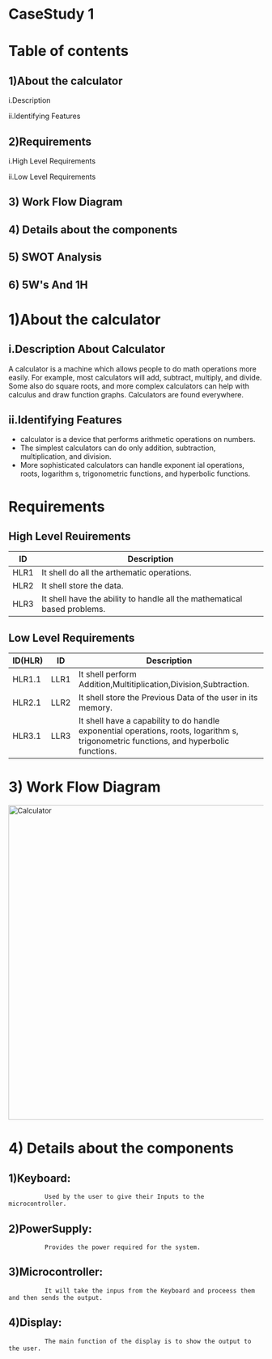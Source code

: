 # CaseStudy 1
# Table of contents
## 1)About the calculator
i.Description

ii.Identifying Features
## 2)Requirements
i.High Level Requirements

ii.Low Level Requirements
## 3) Work Flow Diagram
## 4) Details about the components
## 5) SWOT Analysis
## 6) 5W's And 1H
      
# 1)About the calculator

## i.Description About Calculator

A calculator is a machine which allows people to do math operations more easily. For example, most calculators will add, subtract, multiply, and divide. Some also do square roots, and more complex calculators can help with calculus and draw function graphs. Calculators are found everywhere.

## ii.Identifying Features

* calculator is a device that performs arithmetic operations on numbers.
* The simplest calculators can do only addition, subtraction, multiplication, and division.
* More sophisticated calculators can handle exponent ial operations, roots, logarithm s, trigonometric functions, and hyperbolic functions.

# Requirements

## High Level Reuirements

| **ID** | **Description** |
| --- | --- |
| HLR1 | It shell do all the arthematic operations. |
| HLR2 | It shell store the data. |
| HLR3 | It shell have the ability to  handle all the mathematical based problems. |

## Low Level Requirements

| **ID(HLR)** | **ID** | **Description** |
| --- | --- | --- |
| HLR1.1 | LLR1 | It shell perform Addition,Multitiplication,Division,Subtraction. |
| HLR2.1 | LLR2 | It shell store the Previous Data of the user in its memory. |
| HLR3.1 | LLR3 | It shell have a capability to do handle exponential operations, roots, logarithm s, trigonometric functions, and hyperbolic functions. |

# 3) Work Flow Diagram
 
<img width="622" alt="Calculator" src="https://user-images.githubusercontent.com/98833482/154796796-0e1ff117-94e8-4b28-a426-36ed0db1afcc.png">

# 4) Details about the components

## 1)Keyboard:
              Used by the user to give their Inputs to the microcontroller.              
## 2)PowerSupply:
              Provides the power required for the system.    
## 3)Microcontroller:
              It will take the inpus from the Keyboard and proceess them and then sends the output.
## 4)Display:
              The main function of the display is to show the output to the user.

